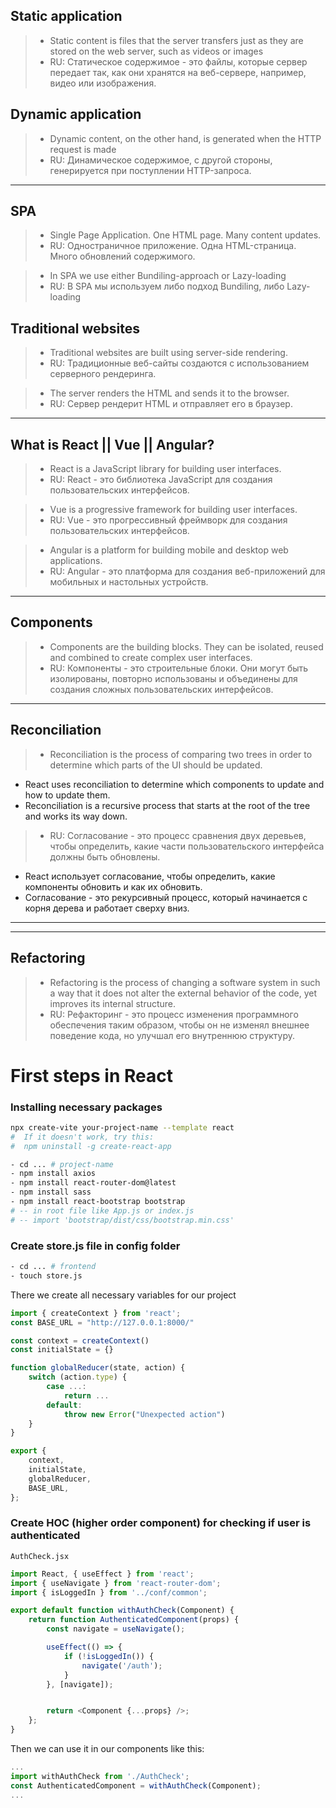 ## Static application 
> - Static content is files that the server transfers just as they are stored on the web server, such as videos or images 
> - RU: Статическое содержимое - это файлы, которые сервер передает так, как они хранятся на веб-сервере, например, видео или изображения.


## Dynamic application
> - Dynamic content, on the other hand, is generated when the HTTP request is made
> - RU: Динамическое содержимое, с другой стороны, генерируется при поступлении HTTP-запроса.


***
## SPA 
> - Single Page Application. One HTML page. Many content updates. 
> - RU: Одностраничное приложение. Одна HTML-страница. Много обновлений содержимого.

> - In SPA we use either Bundiling-approach or Lazy-loading 
> - RU: В SPA мы используем либо подход Bundiling, либо Lazy-loading


## Traditional websites
> - Traditional websites are built using server-side rendering.
> - RU: Традиционные веб-сайты создаются с использованием серверного рендеринга.

> - The server renders the HTML and sends it to the browser.
> - RU: Сервер рендерит HTML и отправляет его в браузер.


***
## What is React || Vue || Angular?
> - React is a JavaScript library for building user interfaces.
> - RU: React - это библиотека JavaScript для создания пользовательских интерфейсов.

> - Vue is a progressive framework for building user interfaces.
> - RU: Vue - это прогрессивный фреймворк для создания пользовательских интерфейсов.

> - Angular is a platform for building mobile and desktop web applications.
> - RU: Angular - это платформа для создания веб-приложений для мобильных и настольных устройств.


***
## Components 
> - Components are the building blocks. They can be isolated, reused and combined to create complex user interfaces.
> - RU: Компоненты - это строительные блоки. Они могут быть изолированы, повторно использованы и объединены для создания сложных пользовательских интерфейсов.

***
## Reconciliation 
> - Reconciliation is the process of comparing two trees in order to determine which parts of the UI should be updated.
   - React uses reconciliation to determine which components to update and how to update them.
   - Reconciliation is a recursive process that starts at the root of the tree and works its way down.

> - RU: Согласование - это процесс сравнения двух деревьев, чтобы определить, какие части пользовательского интерфейса должны быть обновлены. 
  - React использует согласование, чтобы определить, какие компоненты обновить и как их обновить. 
  - Согласование - это рекурсивный процесс, который начинается с корня дерева и работает сверху вниз.
***


***
## Refactoring 
> - Refactoring is the process of changing a software system in such a way that it does not alter the external behavior of the code, yet improves its internal structure.
> - RU: Рефакторинг - это процесс изменения программного обеспечения таким образом, чтобы он не изменял внешнее поведение кода, но улучшал его внутреннюю структуру. 



# First steps in React

### Installing necessary packages
```bash
npx create-vite your-project-name --template react 
#  If it doesn't work, try this:
#  npm uninstall -g create-react-app

- cd ... # project-name
- npm install axios
- npm install react-router-dom@latest
- npm install sass 
- npm install react-bootstrap bootstrap 
# -- in root file like App.js or index.js
# -- import 'bootstrap/dist/css/bootstrap.min.css'  
```

### Create store.js file in config folder
```bash
- cd ... # frontend
- touch store.js
```
There we create all necessary variables for our project
```js
import { createContext } from 'react';
const BASE_URL = "http://127.0.0.1:8000/"

const context = createContext()
const initialState = {}

function globalReducer(state, action) {
    switch (action.type) {
        case ...:
            return ...
        default:
            throw new Error("Unexpected action")
    }
}

export {
    context,
    initialState,
    globalReducer,
    BASE_URL,
};
```


### Create HOC (higher order component) for checking if user is authenticated

`AuthCheck.jsx`
```javascript
import React, { useEffect } from 'react';
import { useNavigate } from 'react-router-dom';
import { isLoggedIn } from '../conf/common';

export default function withAuthCheck(Component) {
    return function AuthenticatedComponent(props) {
        const navigate = useNavigate();

        useEffect(() => {
            if (!isLoggedIn()) {
                navigate('/auth');
            }
        }, [navigate]);


        return <Component {...props} />;
    };
}
```
Then we can use it in our components like this:
```javascript
...
import withAuthCheck from './AuthCheck'; 
const AuthenticatedComponent = withAuthCheck(Component);
...
```